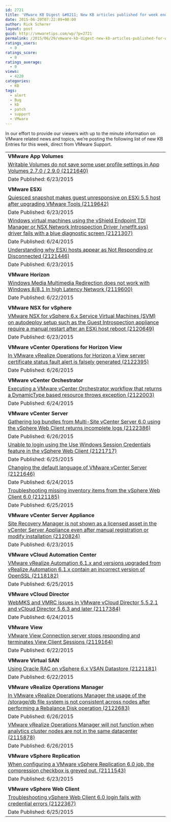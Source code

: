 ```yaml
---
id: 2721
title: 'VMware KB Digest &#8211; New KB articles published for week ending 6/27/15'
date: 2015-06-29T07:22:09+00:00
author: Rick Scherer
layout: post
guid: http://vmwaretips.com/wp/?p=2721
permalink: /2015/06/29/vmware-kb-digest-new-kb-articles-published-for-week-ending-62715/
ratings_users:
  - 0
ratings_score:
  - 0
ratings_average:
  - 0
views:
  - 4220
categories:
  - KB
tags:
  - alert
  - Bug
  - kb
  - patch
  - support
  - VMware
---
```

In our effort to provide our viewers with up to the minute information on VMware related news and topics, we&#8217;re posting the following list of new KB Entries for this week, direct from VMware Support.

<!--more-->

<table border="0" cellspacing="0" cellpadding="0">
  <tr>
    <td valign="top" width="727">
      <strong>VMware App Volumes</strong>
    </td>
  </tr>
  
  <tr>
    <td valign="top" width="727">
      <a href="http://vmw.re/1HssRWf">Writable Volumes do not save some user profile settings in App Volumes 2.7.0 / 2.9.0 (2121640)</a>
    </td>
  </tr>
  
  <tr>
    <td valign="top" width="727">
      Date Published: 6/23/2015
    </td>
  </tr>
  
  <tr>
    <td valign="top" width="727">
    </td>
  </tr>
  
  <tr>
    <td valign="top" width="727">
      <strong>VMware ESXi</strong>
    </td>
  </tr>
  
  <tr>
    <td valign="top" width="727">
      <a href="http://vmw.re/1IGeBUs">Quiesced snapshot makes guest unresponsive on ESXi 5.5 host after upgrading VMware Tools (2119642)</a>
    </td>
  </tr>
  
  <tr>
    <td valign="top" width="727">
      Date Published: 6/23/2015
    </td>
  </tr>
  
  <tr>
    <td valign="top" width="727">
      <a href="http://vmw.re/1HssRWj">Windows virtual machines using the vShield Endpoint TDI Manager or NSX Network Introspection Driver (vnetflt.sys) driver fails with a blue diagnostic screen (2121307)</a>
    </td>
  </tr>
  
  <tr>
    <td valign="top" width="727">
      Date Published: 6/24/2015
    </td>
  </tr>
  
  <tr>
    <td valign="top" width="727">
      <a href="http://vmw.re/1HssPO2">Understanding why ESXi hosts appear as Not Responding or Disconnected (2121446)</a>
    </td>
  </tr>
  
  <tr>
    <td valign="top" width="727">
      Date Published: 6/23/2015
    </td>
  </tr>
  
  <tr>
    <td valign="top" width="727">
    </td>
  </tr>
  
  <tr>
    <td valign="top" width="727">
      <strong>VMware Horizon </strong>
    </td>
  </tr>
  
  <tr>
    <td valign="top" width="727">
      <a href="http://vmw.re/1HssRWm">Windows Media Multimedia Redirection does not work with Windows 8/8.1 In high Latency Network (2119600)</a>
    </td>
  </tr>
  
  <tr>
    <td valign="top" width="727">
      Date Published: 6/22/2015
    </td>
  </tr>
  
  <tr>
    <td valign="top" width="727">
    </td>
  </tr>
  
  <tr>
    <td valign="top" width="727">
      <strong>VMware NSX for vSphere</strong>
    </td>
  </tr>
  
  <tr>
    <td valign="top" width="727">
      <a href="http://vmw.re/1IGeBnt">VMware NSX for vSphere 6.x Service Virtual Machines (SVM) on autodeploy setup such as the Guest Introspection appliance require a manual restart after an ESXi host reboot (2120649)</a>
    </td>
  </tr>
  
  <tr>
    <td valign="top" width="727">
      Date Published: 6/23/2015
    </td>
  </tr>
  
  <tr>
    <td valign="top" width="727">
    </td>
  </tr>
  
  <tr>
    <td valign="top" width="727">
      <strong>VMware vCenter Operations for Horizon View</strong>
    </td>
  </tr>
  
  <tr>
    <td valign="top" width="727">
      <a href="http://vmw.re/1HssPO7">In VMware vRealize Operations for Horizon a View server certificate status fault alert is falsely generated (2122395)</a>
    </td>
  </tr>
  
  <tr>
    <td valign="top" width="727">
      Date Published: 6/26/2015
    </td>
  </tr>
  
  <tr>
    <td valign="top" width="727">
    </td>
  </tr>
  
  <tr>
    <td valign="top" width="727">
      <strong>VMware vCenter Orchestrator</strong>
    </td>
  </tr>
  
  <tr>
    <td valign="top" width="727">
      <a href="http://vmw.re/1IGeBny">Executing a VMware vCenter Orchestrator workflow that returns a DynamicType based resource throws exception (2122003)</a>
    </td>
  </tr>
  
  <tr>
    <td valign="top" width="727">
      Date Published: 6/24/2015
    </td>
  </tr>
  
  <tr>
    <td valign="top" width="727">
    </td>
  </tr>
  
  <tr>
    <td valign="top" width="727">
      <strong>VMware vCenter Server</strong>
    </td>
  </tr>
  
  <tr>
    <td valign="top" width="727">
      <a href="http://vmw.re/1IGeBnz">Gathering log bundles from Multi-Site vCenter Server 6.0 using the vSphere Web Client returns incomplete logs (2122386)</a>
    </td>
  </tr>
  
  <tr>
    <td valign="top" width="727">
      Date Published: 6/26/2015
    </td>
  </tr>
  
  <tr>
    <td valign="top" width="727">
      <a href="http://vmw.re/1HssScB">Unable to login using the Use Windows Session Credentials feature in the vSphere Web Client (2121717)</a>
    </td>
  </tr>
  
  <tr>
    <td valign="top" width="727">
      Date Published: 6/25/2015
    </td>
  </tr>
  
  <tr>
    <td valign="top" width="727">
      <a href="http://vmw.re/1IGeBDO">Changing the default language of VMware vCenter Server (2121646)</a>
    </td>
  </tr>
  
  <tr>
    <td valign="top" width="727">
      Date Published: 6/24/2015
    </td>
  </tr>
  
  <tr>
    <td valign="top" width="727">
      <a href="http://vmw.re/1HssScE">Troubleshooting missing inventory items from the vSphere Web Client 6.0 (2121185)</a>
    </td>
  </tr>
  
  <tr>
    <td valign="top" width="727">
      Date Published: 6/25/2015
    </td>
  </tr>
  
  <tr>
    <td valign="top" width="727">
    </td>
  </tr>
  
  <tr>
    <td valign="top" width="727">
      <strong>VMware vCenter Server Appliance</strong>
    </td>
  </tr>
  
  <tr>
    <td valign="top" width="727">
      <a href="http://vmw.re/1HssPOb">Site Recovery Manager is not shown as a licensed asset in the vCenter Server Appliance even after manual registration or modify installation (2120824)</a>
    </td>
  </tr>
  
  <tr>
    <td valign="top" width="727">
      Date Published: 6/23/2015
    </td>
  </tr>
  
  <tr>
    <td valign="top" width="727">
    </td>
  </tr>
  
  <tr>
    <td valign="top" width="727">
      <strong>VMware vCloud Automation Center</strong>
    </td>
  </tr>
  
  <tr>
    <td valign="top" width="727">
      <a href="http://vmw.re/1HssScF">VMware vRealize Automation 6.1.x and versions upgraded from vRealize Automation 6.1.x contain an incorrect version of OpenSSL (2118182)</a>
    </td>
  </tr>
  
  <tr>
    <td valign="top" width="727">
      Date Published: 6/25/2015
    </td>
  </tr>
  
  <tr>
    <td valign="top" width="727">
    </td>
  </tr>
  
  <tr>
    <td valign="top" width="727">
      <strong>VMware vCloud Director</strong>
    </td>
  </tr>
  
  <tr>
    <td valign="top" width="727">
      <a href="http://vmw.re/1IGeBDP">WebMKS and VMRC issues in VMware vCloud Director 5.5.2.1 and vCloud Director 5.6.3 and later (2117384)</a>
    </td>
  </tr>
  
  <tr>
    <td valign="top" width="727">
      Date Published: 6/24/2015
    </td>
  </tr>
  
  <tr>
    <td valign="top" width="727">
    </td>
  </tr>
  
  <tr>
    <td valign="top" width="727">
      <strong>VMware View </strong>
    </td>
  </tr>
  
  <tr>
    <td valign="top" width="727">
      <a href="http://vmw.re/1IGeCaS">VMware View Connection server stops responding and terminates View Client Sessions (2119164)</a>
    </td>
  </tr>
  
  <tr>
    <td valign="top" width="727">
      Date Published: 6/22/2015
    </td>
  </tr>
  
  <tr>
    <td valign="top" width="727">
    </td>
  </tr>
  
  <tr>
    <td valign="top" width="727">
      <strong>VMware Virtual SAN</strong>
    </td>
  </tr>
  
  <tr>
    <td valign="top" width="727">
      <a href="http://vmw.re/1HssQ4s">Using Oracle RAC on vSphere 6.x VSAN Datastore (2121181)</a>
    </td>
  </tr>
  
  <tr>
    <td valign="top" width="727">
      Date Published: 6/22/2015
    </td>
  </tr>
  
  <tr>
    <td valign="top" width="727">
    </td>
  </tr>
  
  <tr>
    <td valign="top" width="727">
      <strong>VMware vRealize Operations Manager</strong>
    </td>
  </tr>
  
  <tr>
    <td valign="top" width="727">
      <a href="http://vmw.re/1HssQ4v">In VMware vRealize Operations Manager the usage of the /storage/db file system is not consistent across nodes after performing a Rebalance Disk operation (2122683)</a>
    </td>
  </tr>
  
  <tr>
    <td valign="top" width="727">
      Date Published: 6/26/2015
    </td>
  </tr>
  
  <tr>
    <td valign="top" width="727">
      <a href="http://vmw.re/1IGeCaV">VMware vRealize Operations Manager will not function when analytics cluster nodes are not in the same datacenter (2115878)</a>
    </td>
  </tr>
  
  <tr>
    <td valign="top" width="727">
      Date Published: 6/26/2015
    </td>
  </tr>
  
  <tr>
    <td valign="top" width="727">
    </td>
  </tr>
  
  <tr>
    <td valign="top" width="727">
      <strong>VMware vSphere Replication</strong>
    </td>
  </tr>
  
  <tr>
    <td valign="top" width="727">
      <a href="http://vmw.re/1IGeCaW">When configuring a VMware vSphere Replication 6.0 job, the compression checkbox is greyed out. (2111543)</a>
    </td>
  </tr>
  
  <tr>
    <td valign="top" width="727">
      Date Published: 6/23/2015
    </td>
  </tr>
  
  <tr>
    <td valign="top" width="727">
    </td>
  </tr>
  
  <tr>
    <td valign="top" width="727">
      <strong>VMware vSphere Web Client</strong>
    </td>
  </tr>
  
  <tr>
    <td valign="top" width="727">
      <a href="http://vmw.re/1HssScK">Troubleshooting vSphere Web Client 6.0 login fails with credential errors (2122367)</a>
    </td>
  </tr>
  
  <tr>
    <td valign="top" width="727">
      Date Published: 6/25/2015
    </td>
  </tr>
</table>

<div class="feedflare">
</div>
